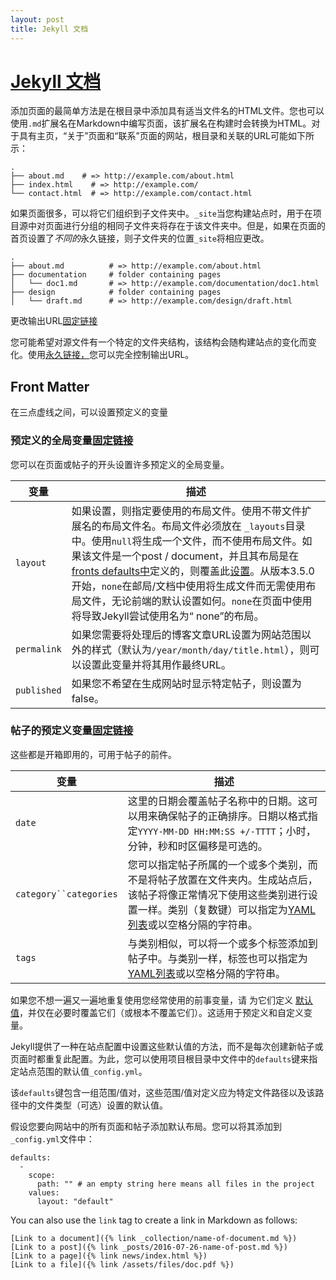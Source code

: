```yaml
---
layout: post
title: Jekyll 文档
---
```




# [Jekyll 文档](https://www.jekyll.com.cn/docs/)

添加页面的最简单方法是在根目录中添加具有适当文件名的HTML文件。您也可以使用`.md`扩展名在Markdown中编写页面，该扩展名在构建时会转换为HTML。对于具有主页，“关于”页面和“联系”页面的网站，根目录和关联的URL可能如下所示：

```
.
├── about.md    # => http://example.com/about.html
├── index.html    # => http://example.com/
└── contact.html  # => http://example.com/contact.html
```

如果页面很多，可以将它们组织到子文件夹中。`_site`当您构建站点时，用于在项目源中对页面进行分组的相同子文件夹将存在于该文件夹中。但是，如果在页面的首页设置了*不同的*永久链接，则子文件夹的位置`_site`将相应更改。

```
.
├── about.md          # => http://example.com/about.html
├── documentation     # folder containing pages
│   └── doc1.md       # => http://example.com/documentation/doc1.html
├── design            # folder containing pages
│   └── draft.md      # => http://example.com/design/draft.html
```

更改输出URL[固定链接](https://jekyllrb.com/docs/pages/#changing-the-output-url)

您可能希望对源文件有一个特定的文件夹结构，该结构会随构建站点的变化而变化。使用[永久链接，](https://jekyllrb.com/docs/permalinks)您可以完全控制输出URL。





## Front Matter

在三点虚线之间，可以设置预定义的变量

### 预定义的全局变量[固定链接](https://jekyllrb.com/docs/front-matter/#predefined-global-variables)

您可以在页面或帖子的开头设置许多预定义的全局变量。

| 变量        | 描述                                                         |
| ----------- | ------------------------------------------------------------ |
| `layout`    | 如果设置，则指定要使用的布局文件。使用不带文件扩展名的布局文件名。布局文件必须放在 `_layouts`目录中。使用`null`将生成一个文件，而不使用布局文件。如果该文件是一个post / document，并且其布局是在[ fronts defaults中](https://jekyllrb.com/docs/configuration/front-matter-defaults/)定义的，则覆盖此[设置](https://jekyllrb.com/docs/configuration/front-matter-defaults/)。从版本3.5.0开始，`none`在邮局/文档中使用将生成文件而无需使用布局文件，无论前端的默认设置如何。`none`在页面中使用将导致Jekyll尝试使用名为“ none”的布局。 |
| `permalink` | 如果您需要将处理后的博客文章URL设置为网站范围以外的样式（默认为`/year/month/day/title.html`），则可以设置此变量并将其用作最终URL。 |
| `published` | 如果您不希望在生成网站时显示特定帖子，则设置为false。        |

### 帖子的预定义变量[固定链接](https://jekyllrb.com/docs/front-matter/#predefined-variables-for-posts)

这些都是开箱即用的，可用于帖子的前件。

| 变量                   | 描述                                                         |
| ---------------------- | ------------------------------------------------------------ |
| `date`                 | 这里的日期会覆盖帖子名称中的日期。这可以用来确保帖子的正确排序。日期以格式指定`YYYY-MM-DD HH:MM:SS +/-TTTT`；小时，分钟，秒和时区偏移是可选的。 |
| `category``categories` | 您可以指定帖子所属的一个或多个类别，而不是将帖子放置在文件夹内。生成站点后，该帖子将像正常情况下使用这些类别进行设置一样。类别（复数键）可以指定为[YAML列表](https://en.wikipedia.org/wiki/YAML#Basic_components)或以空格分隔的字符串。 |
| `tags`                 | 与类别相似，可以将一个或多个标签添加到帖子中。与类别一样，标签也可以指定为[YAML列表](https://en.wikipedia.org/wiki/YAML#Basic_components)或以空格分隔的字符串。 |

如果您不想一遍又一遍地重复使用您经常使用的前事变量，请 为它们定义 [默认值](https://jekyllrb.com/docs/configuration/front-matter-defaults/)，并仅在必要时覆盖它们（或根本不覆盖它们）。这适用于预定义和自定义变量。

Jekyll提供了一种在站点配置中设置这些默认值的方法，而不是每次创建新帖子或页面时都重复此配置。为此，您可以使用项目根目录中文件中的`defaults`键来指定站点范围的默认值`_config.yml`。

该`defaults`键包含一组范围/值对，这些范围/值对定义应为特定文件路径以及该路径中的文件类型（可选）设置的默认值。

假设您要向网站中的所有页面和帖子添加默认布局。您可以将其添加到`_config.yml`文件中：

```
defaults:
  -
    scope:
      path: "" # an empty string here means all files in the project
    values:
      layout: "default"
```

You can also use the `link` tag to create a link in Markdown as follows:

```
[Link to a document]({% link _collection/name-of-document.md %})
[Link to a post]({% link _posts/2016-07-26-name-of-post.md %})
[Link to a page]({% link news/index.html %})
[Link to a file]({% link /assets/files/doc.pdf %})
```